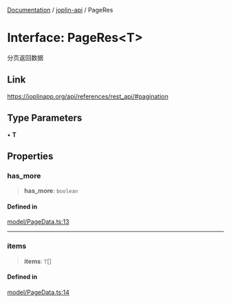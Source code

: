 [Documentation](../../packages.md) / [joplin-api](../index.md) / PageRes

# Interface: PageRes\<T\>

分页返回数据

## Link

https://joplinapp.org/api/references/rest_api/#pagination

## Type Parameters

• **T**

## Properties

### has_more

> **has_more**: `boolean`

#### Defined in

[model/PageData.ts:13](https://github.com/rxliuli/joplin-utils/blob/2bc4cdf0126f9cf3a3dcc1c3f49a6f42208c3387/packages/joplin-api/src/model/PageData.ts#L13)

---

### items

> **items**: `T`[]

#### Defined in

[model/PageData.ts:14](https://github.com/rxliuli/joplin-utils/blob/2bc4cdf0126f9cf3a3dcc1c3f49a6f42208c3387/packages/joplin-api/src/model/PageData.ts#L14)
